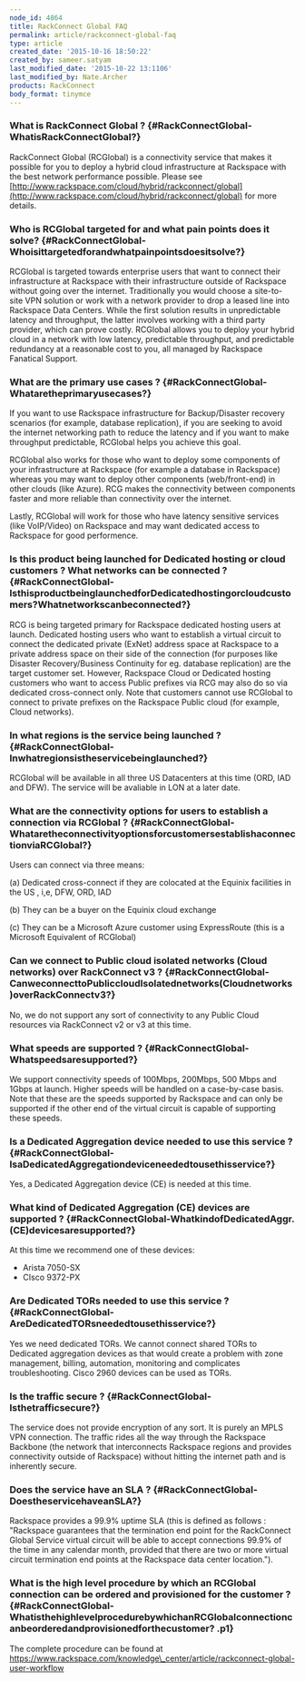 ```yaml
---
node_id: 4864
title: RackConnect Global FAQ
permalink: article/rackconnect-global-faq
type: article
created_date: '2015-10-16 18:50:22'
created_by: sameer.satyam
last_modified_date: '2015-10-22 13:1106'
last_modified_by: Nate.Archer
products: RackConnect
body_format: tinymce
---
```


### What is RackConnect Global ? {#RackConnectGlobal-WhatisRackConnectGlobal?}

RackConnect Global (RCGlobal) is a connectivity service that makes it
possible for you to deploy a hybrid cloud infrastructure at Rackspace
with the best network performance possible. Please see
[http://www.rackspace.com/cloud/hybrid/rackconnect/global](http://www.rackspace.com/cloud/hybrid/rackconnect/global) for
more details.

### Who is RCGlobal targeted for and what pain points does it solve? {#RackConnectGlobal-Whoisittargetedforandwhatpainpointsdoesitsolve?}

RCGlobal is targeted towards enterprise users that want to connect their
infrastructure at Rackspace with their infrastructure outside of
Rackspace without going over the internet. Traditionally you would
choose a site-to-site VPN solution or work with a network provider to
drop a leased line into Rackspace Data Centers. While the first solution
results in unpredictable latency and throughput, the latter involves
working with a third party provider, which can prove costly.
RCGlobal allows you to deploy your hybrid cloud in a network with low
latency, predictable throughput, and predictable redundancy at a
reasonable cost to you, all managed by Rackspace Fanatical Support. 

### What are the primary use cases ? {#RackConnectGlobal-Whataretheprimaryusecases?}

If you want to use Rackspace infrastructure for Backup/Disaster recovery
scenarios (for example, database replication), if you are seeking to
avoid the internet networking path to reduce the latency and if you want
to make throughput predictable, RCGlobal helps you achieve this goal. 

RCGlobal also works for those who want to deploy some components of your
infrastructure at Rackspace (for example a database in Rackspace)
whereas you may want to deploy other components (web/front-end) in other
clouds (like Azure). RCG makes the connectivity between components
faster and more reliable than connectivity over the internet.

 Lastly, RCGlobal will work for those who have latency sensitive
services (like VoIP/Video) on Rackspace and may want dedicated access to
Rackspace for good performence.

### Is this product being launched for Dedicated hosting or cloud customers ? What networks can be connected ? {#RackConnectGlobal-IsthisproductbeinglaunchedforDedicatedhostingorcloudcustomers?Whatnetworkscanbeconnected?}

RCG is being targeted primary for Rackspace dedicated hosting users at
launch. Dedicated hosting users who want to establish a virtual circuit
to connect the dedicated private (ExNet) address space at Rackspace to a
private address space on their side of the connection (for purposes like
Disaster Recovery/Business Continuity for eg. database replication)
are the target customer set. However, Rackspace Cloud or Dedicated
hosting customers who want to access Public prefixes via RCG may also do
so via dedicated cross-connect only. Note that customers cannot use
RCGlobal to connect to private prefixes on the Rackspace Public
cloud (for example, Cloud networks).

### In what regions is the service being launched ? {#RackConnectGlobal-Inwhatregionsistheservicebeinglaunched?}

RCGlobal will be available in all three US Datacenters at this time
(ORD, IAD and DFW). The service will be avaliable in LON at a later
date.

### What are the connectivity options for users to establish a connection via RCGlobal ? {#RackConnectGlobal-WhataretheconnectivityoptionsforcustomersestablishaconnectionviaRCGlobal?}

Users can connect via three means:

(a) Dedicated cross-connect if they are colocated at the Equinix
facilities in the US , i,e, DFW, ORD, IAD

(b) They can be a buyer on the Equinix cloud exchange

(c) They can be a Microsoft Azure customer using ExpressRoute (this is
a Microsoft Equivalent of RCGlobal)

### Can we connect to Public cloud isolated networks (Cloud networks) over RackConnect v3 ? {#RackConnectGlobal-CanweconnecttoPubliccloudIsolatednetworks(Cloudnetworks)overRackConnectv3?}

No, we do not support any sort of connectivity to any Public Cloud
resources via RackConnect v2 or v3 at this time.

### What speeds are supported ? {#RackConnectGlobal-Whatspeedsaresupported?}

We support connectivity speeds of 100Mbps, 200Mbps, 500 Mbps and 1Gbps
at launch. Higher speeds will be handled on a case-by-case basis. Note
that these are the speeds supported by Rackspace and can only be
supported if the other end of the virtual circuit is capable of
supporting these speeds.

### Is a Dedicated Aggregation device needed to use this service ? {#RackConnectGlobal-IsaDedicatedAggregationdeviceneededtousethisservice?}

Yes, a Dedicated Aggregation device (CE) is needed at this time. 

### What kind of Dedicated Aggregation (CE) devices are supported ? {#RackConnectGlobal-WhatkindofDedicatedAggr.(CE)devicesaresupported?}

At this time we recommend one of these devices:

-   Arista 7050-SX
-   CIsco 9372-PX 

### Are Dedicated TORs needed to use this service ? {#RackConnectGlobal-AreDedicatedTORsneededtousethisservice?}

Yes we need dedicated TORs. We cannot connect shared TORs to Dedicated
aggregation devices as that would create a problem with zone management,
billing, automation, monitoring and complicates troubleshooting.  Cisco
2960 devices can be used as TORs.

### Is the traffic secure ? {#RackConnectGlobal-Isthetrafficsecure?}

The service does not provide encryption of any sort. It is purely an
MPLS VPN connection. The traffic rides all the way through the Rackspace
Backbone (the network that interconnects Rackspace regions and provides
connectivity outside of Rackspace) without hitting the internet path and
is inherently secure.

### Does the service have an SLA ? {#RackConnectGlobal-DoestheservicehaveanSLA?}

Rackspace provides a 99.9% uptime SLA (this is defined as follows :
"Rackspace guarantees that the termination end point for the RackConnect
Global Service virtual circuit will be able to accept connections 99.9%
of the time in any calendar month, provided that there are two or more
virtual circuit termination end points at the Rackspace data center
location."). 

### What is the high level procedure by which an RCGlobal connection can be ordered and provisioned for the customer ? {#RackConnectGlobal-WhatisthehighlevelprocedurebywhichanRCGlobalconnectioncanbeorderedandprovisionedforthecustomer? .p1}

The complete procedure can be found
at  https://www.rackspace.com/knowledge\_center/article/rackconnect-global-user-workflow

 

